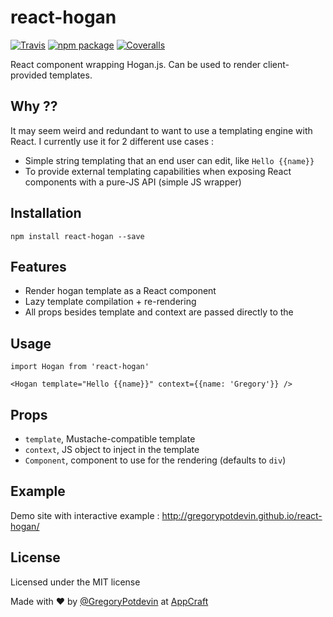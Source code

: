 # react-hogan

[![Travis][build-badge]][build]
[![npm package][npm-badge]][npm]
[![Coveralls][coveralls-badge]][coveralls]

React component wrapping Hogan.js. Can be used to render client-provided templates.

[build-badge]: https://img.shields.io/travis/GregoryPotdevin/react-hogan/master.svg?style=flat-square
[build]: https://travis-ci.org/GregoryPotdevin/react-hogan

[npm-badge]: https://img.shields.io/npm/v/react-hogan.svg?style=flat-square
[npm]: https://www.npmjs.org/package/react-hogan

[coveralls-badge]: https://img.shields.io/coveralls/GregoryPotdevin/react-hogan/master.svg?style=flat-square
[coveralls]: https://coveralls.io/github/GregoryPotdevin/react-hogan

## Why ??

It may seem weird and redundant to want to use a templating engine with React. I currently use it for 2 different use cases :
- Simple string templating that an end user can edit, like `Hello {{name}}`
- To provide external templating capabilities when exposing React components with a pure-JS API (simple JS wrapper) 

## Installation

`npm install react-hogan --save`

## Features

- Render hogan template as a React component
- Lazy template compilation + re-rendering
- All props besides template and context are passed directly to the 

## Usage 

```
import Hogan from 'react-hogan'
```

```
<Hogan template="Hello {{name}}" context={{name: 'Gregory'}} />
```

## Props

- `template`, Mustache-compatible template
- `context`, JS object to inject in the template
- `Component`, component to use for the rendering (defaults to `div`)

## Example

Demo site with interactive example : http://gregorypotdevin.github.io/react-hogan/

## License

Licensed under the MIT license

Made with ♥ by [@GregoryPotdevin](https://twitter.com/GregoryPotdevin) at [AppCraft](http://www.appcraft.fr/)
